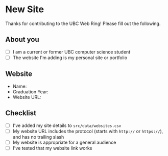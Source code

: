 # New Site

Thanks for contributing to the UBC Web Ring! Please fill out the following.

## About you

- [ ] I am a current or former UBC computer science student
- [ ] The website I'm adding is my personal site or portfolio

## Website

- Name:
- Graduation Year:
- Website URL:

## Checklist

- [ ] I've added my site details to `src/data/websites.csv`
- [ ] My website URL includes the protocol (starts with `http://` or `https://`), and has no trailing slash
- [ ] My website is appropriate for a general audience
- [ ] I've tested that my website link works
